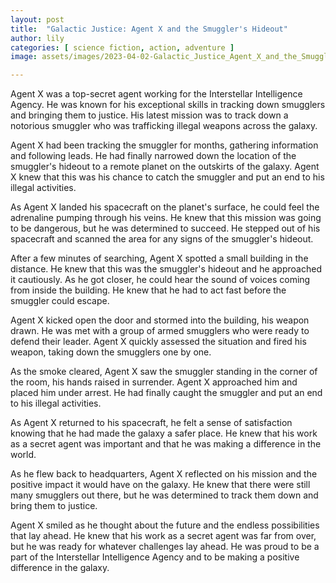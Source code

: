 ```yaml
---
layout: post
title:  "Galactic Justice: Agent X and the Smuggler's Hideout"
author: lily
categories: [ science fiction, action, adventure ]
image: assets/images/2023-04-02-Galactic_Justice_Agent_X_and_the_Smugglers_Hideout.png

---
```

Agent X was a top-secret agent working for the Interstellar Intelligence Agency. He was known for his exceptional skills in tracking down smugglers and bringing them to justice. His latest mission was to track down a notorious smuggler who was trafficking illegal weapons across the galaxy.

Agent X had been tracking the smuggler for months, gathering information and following leads. He had finally narrowed down the location of the smuggler's hideout to a remote planet on the outskirts of the galaxy. Agent X knew that this was his chance to catch the smuggler and put an end to his illegal activities.

As Agent X landed his spacecraft on the planet's surface, he could feel the adrenaline pumping through his veins. He knew that this mission was going to be dangerous, but he was determined to succeed. He stepped out of his spacecraft and scanned the area for any signs of the smuggler's hideout.

After a few minutes of searching, Agent X spotted a small building in the distance. He knew that this was the smuggler's hideout and he approached it cautiously. As he got closer, he could hear the sound of voices coming from inside the building. He knew that he had to act fast before the smuggler could escape.

Agent X kicked open the door and stormed into the building, his weapon drawn. He was met with a group of armed smugglers who were ready to defend their leader. Agent X quickly assessed the situation and fired his weapon, taking down the smugglers one by one.

As the smoke cleared, Agent X saw the smuggler standing in the corner of the room, his hands raised in surrender. Agent X approached him and placed him under arrest. He had finally caught the smuggler and put an end to his illegal activities.

As Agent X returned to his spacecraft, he felt a sense of satisfaction knowing that he had made the galaxy a safer place. He knew that his work as a secret agent was important and that he was making a difference in the world.

As he flew back to headquarters, Agent X reflected on his mission and the positive impact it would have on the galaxy. He knew that there were still many smugglers out there, but he was determined to track them down and bring them to justice.

Agent X smiled as he thought about the future and the endless possibilities that lay ahead. He knew that his work as a secret agent was far from over, but he was ready for whatever challenges lay ahead. He was proud to be a part of the Interstellar Intelligence Agency and to be making a positive difference in the galaxy.